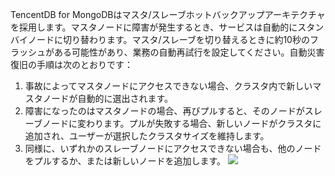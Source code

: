 TencentDB for MongoDBはマスタ/スレーブホットバックアップアーキテクチャを採用します。マスタノードに障害が発生するとき、サービスは自動的にスタンバイノードに切り替わります。マスタ/スレーブを切り替えるときに約10秒のフラッシュがある可能性があり、業務の自動再試行を設定してください。自動災害復旧の手順は次のとおりです：
1. 事故によってマスタノードにアクセスできない場合、クラスタ内で新しいマスタノードが自動的に選出されます。
2. 障害になったのはマスタノードの場合、再びプルすると、そのノードがスレーブノードに変わります。プルが失敗する場合、新しいノードがクラスタに追加され、ユーザーが選択したクラスタサイズを維持します。
3. 同様に、いずれかのスレーブノードにアクセスできない場合も、他のノードをプルするか、または新しいノードを追加します。
![](https://mc.qcloudimg.com/static/img/5cdada2069c890c3ba44486641413d20/zidongrongzai.png)

